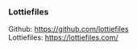 ### Lottiefiles

Github: https://github.com/lottiefiles </br>
Lottiefiles: https://lottiefiles.com/ </br>


